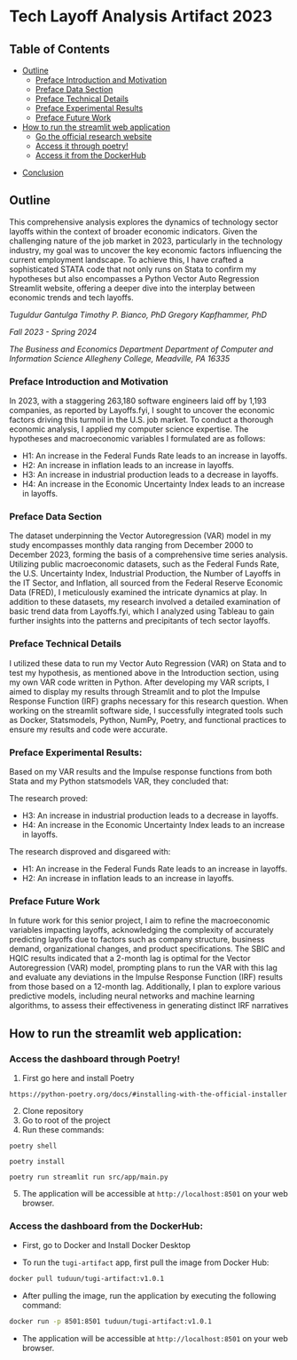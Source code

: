 # Tech Layoff Analysis Artifact 2023

## Table of Contents


* [Outline](#outline)
    * [Preface Introduction and Motivation](#preface-introduction-and-motivation)
    * [Preface Data Section](#preface-data-section)
    * [Preface Technical Details](#preface-technical-details)
    * [Preface Experimental Results](#preface-experimental-results)
    * [Preface Future Work](#preface-future-work)
* [How to run the streamlit web application](#how-to-run-the-streamlit-web-application)
    * [Go the official research website](#go-the-official-research-website)
    * [Access it through poetry!](#access-it-through-poetry!)
    * [Access it from the DockerHub](#access-it-from-the-dockerhub)
- [Conclusion](#conclusion)

## Outline

This comprehensive analysis explores the dynamics of technology sector layoffs within the context of broader economic indicators. Given the challenging nature of the job market in 2023, particularly in the technology industry, my goal was to uncover the key economic factors influencing the current employment landscape. To achieve this, I have crafted a sophisticated STATA code that not only runs on Stata to confirm my hypotheses but also encompasses a Python Vector Auto Regression Streamlit website, offering a deeper dive into the interplay between economic trends and tech layoffs.

_Tuguldur Gantulga_
_Timothy P. Bianco, PhD_
_Gregory Kapfhammer, PhD_

_Fall 2023 - Spring 2024_

_The Business and Economics Department_
_Department of Computer and Information Science_
_Allegheny College, Meadville, PA 16335_

### Preface Introduction and Motivation

In 2023, with a staggering 263,180 software engineers laid off by 1,193 companies, as reported by Layoffs.fyi, I sought to uncover the economic factors driving this turmoil in the U.S. job market. To conduct a thorough economic analysis, I applied my computer science expertise. The hypotheses and macroeconomic variables I formulated are as follows:

- H1: An increase in the Federal Funds Rate leads to an increase in layoffs.
- H2: An increase in inflation leads to an increase in layoffs.
- H3: An increase in industrial production leads to a decrease in layoffs.
- H4: An increase in the Economic Uncertainty Index leads to an increase in layoffs.

### Preface Data Section

The dataset underpinning the Vector Autoregression (VAR) model in my study encompasses monthly data ranging from December 2000 to December 2023, forming the basis of a comprehensive time series analysis. Utilizing public macroeconomic datasets, such as the Federal Funds Rate, the U.S. Uncertainty Index, Industrial Production, the Number of Layoffs in the IT Sector, and Inflation, all sourced from the Federal Reserve Economic Data (FRED), I meticulously examined the intricate dynamics at play. In addition to these datasets, my research involved a detailed examination of basic trend data from Layoffs.fyi, which I analyzed using Tableau to gain further insights into the patterns and precipitants of tech sector layoffs.

### Preface Technical Details

I utilized these data to run my Vector Auto Regression (VAR) on Stata and to test my hypothesis, as mentioned above in the Introduction section, using my own VAR code written in Python. After developing my VAR scripts, I aimed to display my results through Streamlit and to plot the Impulse Response Function (IRF) graphs necessary for this research question. When working on the streamlit software side, I successfully integrated tools such as Docker, Statsmodels, Python, NumPy, Poetry, and functional practices to ensure my results and code were accurate.

### Preface Experimental Results:

Based on my VAR results and the Impulse response functions from both Stata and my Python statsmodels VAR, they concluded that:

The research proved:

- H3: An increase in industrial production leads to a decrease in layoffs.
- H4: An increase in the Economic Uncertainty Index leads to an increase in layoffs.

The research disproved and disgareed with:

- H1: An increase in the Federal Funds Rate leads to an increase in layoffs.
- H2: An increase in inflation leads to an increase in layoffs.

### Preface Future Work

In future work for this senior project, I aim to refine the macroeconomic variables impacting layoffs, acknowledging the complexity of accurately predicting layoffs due to factors such as company structure, business demand, organizational changes, and product specifications. The SBIC and HQIC results indicated that a 2-month lag is optimal for the Vector Autoregression (VAR) model, prompting plans to run the VAR with this lag and evaluate any deviations in the Impulse Response Function (IRF) results from those based on a 12-month lag. Additionally, I plan to explore various predictive models, including neural networks and machine learning algorithms, to assess their effectiveness in generating distinct IRF narratives

## How to run the streamlit web application:


### Access the dashboard through Poetry!

1. First go here and install Poetry

```text
https://python-poetry.org/docs/#installing-with-the-official-installer
```

2. Clone repository
3. Go to root of the project
4. Run these commands:
```
poetry shell
```
```
poetry install
```
```
poetry run streamlit run src/app/main.py
```
5. The application will be accessible at `http://localhost:8501` on your web browser.

### Access the dashboard from the DockerHub:

- First, go to Docker and Install Docker Desktop

- To run the `tugi-artifact` app, first pull the image from Docker Hub:

```bash
docker pull tuduun/tugi-artifact:v1.0.1
```

- After pulling the image, run the application by executing the following command:

```bash
docker run -p 8501:8501 tuduun/tugi-artifact:v1.0.1
```

- The application will be accessible at `http://localhost:8501` on your web browser.
